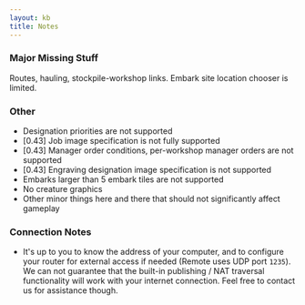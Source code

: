 ```yaml
---
layout: kb
title: Notes
---
```


<!-- ### Known Application Issues

Due to a delay caused by the App Store review process, the current version has the following notable bugs:

* Crash when closing designations/buildings menu with Close button - select a designation and cancel it to avoid the crash.
* Some users reported that the map stays black after connecting to a server, but buttons and menus work. Reportedly, this can be fixed by going to Settings menu and choosing a tileset (even if there’s only the default one in the list).
* May crash if you press Confirm button on some of the screens (military-related) without selecting an item. Use back button to return without making a selection. -->

### Major Missing Stuff

Routes, hauling, stockpile-workshop links. Embark site location chooser is limited.
        
### Other
        
* Designation priorities are not supported
* [0.43] Job image specification is not fully supported</li>
* [0.43] Manager order conditions, per-workshop manager orders are not supported</li>
* [0.43] Engraving designation image specification is not supported</li>
* Embarks larger than 5 embark tiles are not supported
* No creature graphics
* Other minor things here and there that should not significantly affect gameplay

### Connection Notes

* It's up to you to know the address of your computer, and to configure your router for external access if needed (Remote uses UDP port `1235`). We can not guarantee that the built-in publishing / NAT traversal functionality will work with your internet connection. Feel free to contact us for assistance though.

<!-- * If you want to see the game UI while Remote is active, type `remote unhideui`. But you won't be able to move the map and must not perform any actions, e.g. switch to other screens, change side menus and so on.-->
